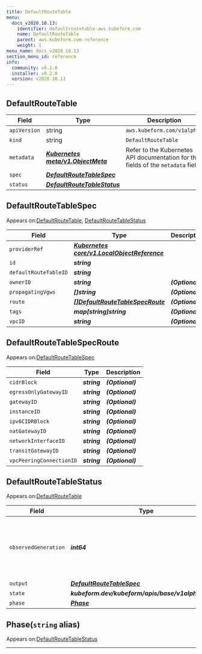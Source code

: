 ```yaml
---
title: DefaultRouteTable
menu:
  docs_v2020.10.13:
    identifier: defaultroutetable-aws.kubeform.com
    name: DefaultRouteTable
    parent: aws.kubeform.com-reference
    weight: 1
menu_name: docs_v2020.10.13
section_menu_id: reference
info:
  community: v0.2.0
  installer: v0.2.0
  version: v2020.10.13
---
```


## DefaultRouteTable
| Field | Type | Description |
| ------ | ----- | ----------- |
| `apiVersion` | string | `aws.kubeform.com/v1alpha1` |
|    `kind` | string | `DefaultRouteTable` |
| `metadata` | ***[Kubernetes meta/v1.ObjectMeta](https://kubernetes.io/docs/reference/generated/kubernetes-api/v1.13/#objectmeta-v1-meta)***|Refer to the Kubernetes API documentation for the fields of the `metadata` field.|
| `spec` | ***[DefaultRouteTableSpec](#defaultroutetablespec)***||
| `status` | ***[DefaultRouteTableStatus](#defaultroutetablestatus)***||
## DefaultRouteTableSpec

Appears on:[DefaultRouteTable](#defaultroutetable), [DefaultRouteTableStatus](#defaultroutetablestatus)

| Field | Type | Description |
| ------ | ----- | ----------- |
| `providerRef` | ***[Kubernetes core/v1.LocalObjectReference](https://kubernetes.io/docs/reference/generated/kubernetes-api/v1.13/#localobjectreference-v1-core)***||
| `id` | ***string***||
| `defaultRouteTableID` | ***string***||
| `ownerID` | ***string***| ***(Optional)*** |
| `propagatingVgws` | ***[]string***| ***(Optional)*** |
| `route` | ***[[]DefaultRouteTableSpecRoute](#defaultroutetablespecroute)***| ***(Optional)*** |
| `tags` | ***map[string]string***| ***(Optional)*** |
| `vpcID` | ***string***| ***(Optional)*** |
## DefaultRouteTableSpecRoute

Appears on:[DefaultRouteTableSpec](#defaultroutetablespec)

| Field | Type | Description |
| ------ | ----- | ----------- |
| `cidrBlock` | ***string***| ***(Optional)*** |
| `egressOnlyGatewayID` | ***string***| ***(Optional)*** |
| `gatewayID` | ***string***| ***(Optional)*** |
| `instanceID` | ***string***| ***(Optional)*** |
| `ipv6CIDRBlock` | ***string***| ***(Optional)*** |
| `natGatewayID` | ***string***| ***(Optional)*** |
| `networkInterfaceID` | ***string***| ***(Optional)*** |
| `transitGatewayID` | ***string***| ***(Optional)*** |
| `vpcPeeringConnectionID` | ***string***| ***(Optional)*** |
## DefaultRouteTableStatus

Appears on:[DefaultRouteTable](#defaultroutetable)

| Field | Type | Description |
| ------ | ----- | ----------- |
| `observedGeneration` | ***int64***| ***(Optional)*** Resource generation, which is updated on mutation by the API Server.|
| `output` | ***[DefaultRouteTableSpec](#defaultroutetablespec)***| ***(Optional)*** |
| `state` | ***kubeform.dev/kubeform/apis/base/v1alpha1.State***| ***(Optional)*** |
| `phase` | ***[Phase](#phase)***| ***(Optional)*** |
## Phase(`string` alias)

Appears on:[DefaultRouteTableStatus](#defaultroutetablestatus)

---
